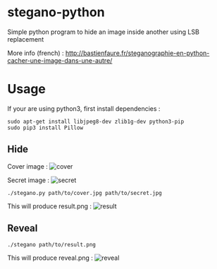 # stegano-python
Simple python program to hide an image inside another using LSB replacement

More info (french) :
http://bastienfaure.fr/steganographie-en-python-cacher-une-image-dans-une-autre/

# Usage

If your are using python3, first install dependencies :

```
sudo apt-get install libjpeg8-dev zlib1g-dev python3-pip  
sudo pip3 install Pillow  
```

## Hide

Cover image :
![cover](http://bastienfaure.fr/content/images/2015/04/stegano-python-cover.jpg)

Secret image :
![secret](http://bastienfaure.fr/content/images/2015/04/stegano-python-secret.jpg)

```
./stegano.py path/to/cover.jpg path/to/secret.jpg
```

This will produce result.png :
![result](http://bastienfaure.fr/content/images/2015/04/stegano-python-result.png)


## Reveal

```
./stegano path/to/result.png
```

This will produce reveal.png :
![reveal](http://bastienfaure.fr/content/images/2015/04/stegano-python-reveal.png)
